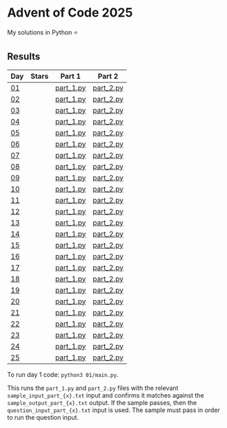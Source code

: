 # Advent of Code 2025

My solutions in Python ⭐

## Results

| Day                                        | Stars | Part 1                    | Part 2                    |
| ------------------------------------------ | ----- | ------------------------- | ------------------------- |
| [01](https://adventofcode.com/2025/day/1)  |       | [part_1.py](01/part_1.py) | [part_2.py](01/part_2.py) |
| [02](https://adventofcode.com/2025/day/2)  |       | [part_1.py](02/part_1.py) | [part_2.py](02/part_2.py) |
| [03](https://adventofcode.com/2025/day/3)  |       | [part_1.py](03/part_1.py) | [part_2.py](03/part_2.py) |
| [04](https://adventofcode.com/2025/day/4)  |       | [part_1.py](04/part_1.py) | [part_2.py](04/part_2.py) |
| [05](https://adventofcode.com/2025/day/5)  |       | [part_1.py](05/part_1.py) | [part_2.py](05/part_2.py) |
| [06](https://adventofcode.com/2025/day/6)  |       | [part_1.py](06/part_1.py) | [part_2.py](06/part_2.py) |
| [07](https://adventofcode.com/2025/day/7)  |       | [part_1.py](07/part_1.py) | [part_2.py](07/part_2.py) |
| [08](https://adventofcode.com/2025/day/8)  |       | [part_1.py](08/part_1.py) | [part_2.py](08/part_2.py) |
| [09](https://adventofcode.com/2025/day/9)  |       | [part_1.py](09/part_1.py) | [part_2.py](09/part_2.py) |
| [10](https://adventofcode.com/2025/day/10) |       | [part_1.py](10/part_1.py) | [part_2.py](10/part_2.py) |
| [11](https://adventofcode.com/2025/day/11) |       | [part_1.py](11/part_1.py) | [part_2.py](11/part_2.py) |
| [12](https://adventofcode.com/2025/day/12) |       | [part_1.py](12/part_1.py) | [part_2.py](12/part_2.py) |
| [13](https://adventofcode.com/2025/day/13) |       | [part_1.py](13/part_1.py) | [part_2.py](13/part_2.py) |
| [14](https://adventofcode.com/2025/day/14) |       | [part_1.py](14/part_1.py) | [part_2.py](14/part_2.py) |
| [15](https://adventofcode.com/2025/day/15) |       | [part_1.py](15/part_1.py) | [part_2.py](15/part_2.py) |
| [16](https://adventofcode.com/2025/day/16) |       | [part_1.py](16/part_1.py) | [part_2.py](16/part_2.py) |
| [17](https://adventofcode.com/2025/day/17) |       | [part_1.py](17/part_1.py) | [part_2.py](17/part_2.py) |
| [18](https://adventofcode.com/2025/day/18) |       | [part_1.py](18/part_1.py) | [part_2.py](18/part_2.py) |
| [19](https://adventofcode.com/2025/day/19) |       | [part_1.py](19/part_1.py) | [part_2.py](19/part_2.py) |
| [20](https://adventofcode.com/2025/day/20) |       | [part_1.py](20/part_1.py) | [part_2.py](20/part_2.py) |
| [21](https://adventofcode.com/2025/day/21) |       | [part_1.py](21/part_1.py) | [part_2.py](21/part_2.py) |
| [22](https://adventofcode.com/2025/day/22) |       | [part_1.py](22/part_1.py) | [part_2.py](22/part_2.py) |
| [23](https://adventofcode.com/2025/day/23) |       | [part_1.py](23/part_1.py) | [part_2.py](23/part_2.py) |
| [24](https://adventofcode.com/2025/day/24) |       | [part_1.py](24/part_1.py) | [part_2.py](24/part_2.py) |
| [25](https://adventofcode.com/2025/day/25) |       | [part_1.py](25/part_1.py) | [part_2.py](25/part_2.py) |

To run day 1 code: `python3 01/main.py`.

This runs the `part_1.py` and `part_2.py` files with the relevant `sample_input_part_{x}.txt` input and confirms it matches against the `sample_output_part_{x}.txt` output. If the sample passes, then the `question_input_part_{x}.txt` input is used. The sample must pass in order to run the question input.
